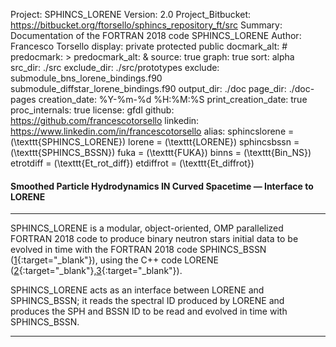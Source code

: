 Project: SPHINCS_LORENE
Version: 2.0
Project_Bitbucket: https://bitbucket.org/ftorsello/sphincs_repository_ft/src
Summary: Documentation of the FORTRAN 2018 code SPHINCS_LORENE
Author: Francesco Torsello
display: private
         protected
         public
docmark_alt: #
predocmark: >
predocmark_alt: &
source: true
graph: true
sort: alpha
src_dir: ./src
exclude_dir: ./src/prototypes
exclude: submodule_bns_lorene_bindings.f90
         submodule_diffstar_lorene_bindings.f90
output_dir: ./doc
page_dir: ./doc-pages
creation_date: %Y-%m-%d %H:%M:%S
print_creation_date: true
proc_internals: true
license: gfdl
github: https://github.com/francescotorsello
linkedin: https://www.linkedin.com/in/francescotorsello
alias: sphincslorene = \(\texttt{SPHINCS_LORENE}\)
       lorene = \(\texttt{LORENE}\)
       sphincsbssn = \(\texttt{SPHINCS_BSSN}\)
       fuka = \(\texttt{FUKA}\)
       binns = \(\texttt{Bin_NS}\)
       etrotdiff = \(\texttt{Et_rot_diff}\)
       etdiffrot = \(\texttt{Et_diffrot}\)

#### **S**moothed **P**article **H**ydrodynamics **IN** **C**urved **S**pacetime &mdash; Interface to **LORENE**
___

SPHINCS_LORENE is a modular, object-oriented, OMP parallelized FORTRAN 2018 code to produce binary neutron stars initial data to be evolved in time with the FORTRAN 2018 code SPHINCS_BSSN ([1][1]{:target="_blank"}), using the C++ code LORENE ([2][2]{:target="_blank"},[3][3]{:target="_blank"}).

SPHINCS_LORENE acts as an interface between LORENE and SPHINCS_BSSN; it reads the spectral ID produced by LORENE and produces the SPH and BSSN ID to be read and evolved in time with SPHINCS_BSSN.

[1]: <https://iopscience.iop.org/article/10.1088/1361-6382/abee65>
[2]: <https://lorene.obspm.fr/>
[3]: <https://arxiv.org/abs/gr-qc/0007028>
___

